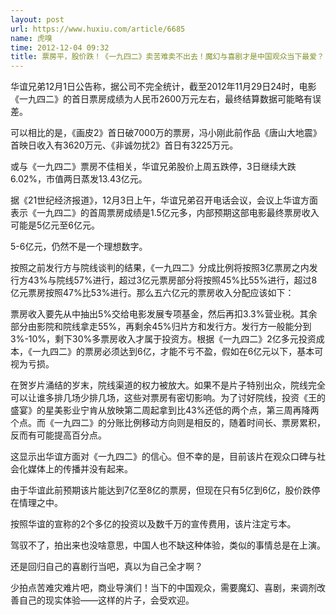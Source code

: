 ```yaml
---
layout: post
url: https://www.huxiu.com/article/6685
name: 虎嗅
time: 2012-12-04 09:32
title: 票房平，股价跌！《一九四二》卖苦难卖不出去！魔幻与喜剧才是中国观众当下最爱？
---
```

华谊兄弟12月1日公告称，据公司不完全统计，截至2012年11月29日24时，电影《一九四二》的首日票房成绩为人民币2600万元左右，最终结算数据可能略有误差。

可以相比的是，《画皮2》首日破7000万的票房，冯小刚此前作品《唐山大地震》首映日收入有3620万元、《非诚勿扰2》首日有3225万元。

或与《一九四二》票房不佳相关，华谊兄弟股价上周五跌停，3日继续大跌6.02%，市值两日蒸发13.43亿元。

据《21世纪经济报道》，12月3日上午，华谊兄弟召开电话会议，会议上华谊方面表示《一九四二》的首周票房成绩是1.5亿元多，内部预期这部电影最终票房收入可能是5亿元至6亿元。

5-6亿元，仍然不是一个理想数字。

按照之前发行方与院线谈判的结果，《一九四二》分成比例将按照3亿票房之内发行方43%与院线57%进行，超过3亿元票房部分将按照45%比55%进行，超过8亿元票房按照47%比53%进行。那么五六亿元的票房收入分配应该如下：

票房收入要先从中抽出5%交给电影发展专项基金，然后再扣3.3%营业税。其余部分由影院和院线拿走55%，再剩余45%归片方和发行方。发行方一般能分到3%-10%，剩下30%多票房收入才属于投资方。根据《一九四二》2亿多元投资成本，《一九四二》的票房必须达到6亿，才能不亏不盈，假如在6亿元以下，基本可视为亏损。

在贺岁片涌结的岁末，院线渠道的权力被放大。如果不是片子特别出众，院线完全可以让谁多排几场少排几场，这些对票房有密切影响。为了讨好院线，投资《王的盛宴》的星美影业宁肯从放映第二周起拿到比43%还低的两个点，第三周再降两个点。而《一九四二》的分账比例移动方向则是相反的，随着时间长、票房累积，反而有可能提高百分点。

这显示出华谊方面对《一九四二》的信心。但不幸的是，目前该片在观众口碑与社会化媒体上的传播并没有起来。

由于华谊此前预期该片能达到7亿至8亿的票房，但现在只有5亿到6亿，股价跌停在情理之中。

按照华谊的宣称的2个多亿的投资以及数千万的宣传费用，该片注定亏本。

驾驭不了，拍出来也没啥意思，中国人也不缺这种体验，类似的事情总是在上演。

还是回归自己的喜剧行当吧，真以为自己全才啊？

少拍点苦难灾难片吧，商业导演们！当下的中国观众，需要魔幻、喜剧，来调剂改善自己的现实体验——这样的片子，会受欢迎。

